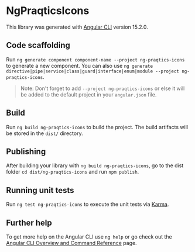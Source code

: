 # NgPraqticsIcons

This library was generated with [Angular CLI](https://github.com/angular/angular-cli) version 15.2.0.

## Code scaffolding

Run `ng generate component component-name --project ng-praqtics-icons` to generate a new component. You can also use `ng generate directive|pipe|service|class|guard|interface|enum|module --project ng-praqtics-icons`.
> Note: Don't forget to add `--project ng-praqtics-icons` or else it will be added to the default project in your `angular.json` file. 

## Build

Run `ng build ng-praqtics-icons` to build the project. The build artifacts will be stored in the `dist/` directory.

## Publishing

After building your library with `ng build ng-praqtics-icons`, go to the dist folder `cd dist/ng-praqtics-icons` and run `npm publish`.

## Running unit tests

Run `ng test ng-praqtics-icons` to execute the unit tests via [Karma](https://karma-runner.github.io).

## Further help

To get more help on the Angular CLI use `ng help` or go check out the [Angular CLI Overview and Command Reference](https://angular.io/cli) page.

